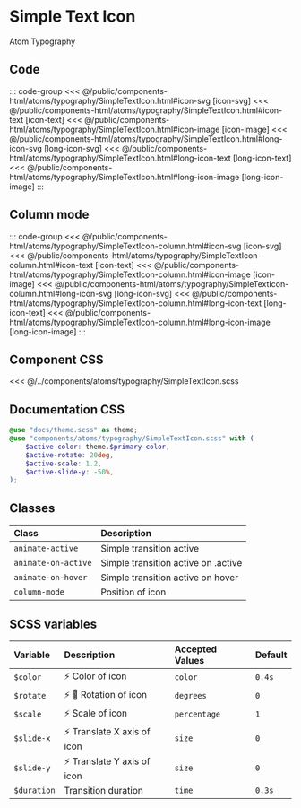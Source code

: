 # Simple Text Icon
<Badge type="tip">Atom</Badge> <Badge type="info">Typography</Badge>

## Code

<div class="dev-section">
    <!--@include: ../../public/components-html/atoms/typography/SimpleTextIcon.html -->
</div>

::: code-group
<<< @/public/components-html/atoms/typography/SimpleTextIcon.html#icon-svg [icon-svg]
<<< @/public/components-html/atoms/typography/SimpleTextIcon.html#icon-text [icon-text]
<<< @/public/components-html/atoms/typography/SimpleTextIcon.html#icon-image [icon-image]
<<< @/public/components-html/atoms/typography/SimpleTextIcon.html#long-icon-svg [long-icon-svg]
<<< @/public/components-html/atoms/typography/SimpleTextIcon.html#long-icon-text [long-icon-text]
<<< @/public/components-html/atoms/typography/SimpleTextIcon.html#long-icon-image [long-icon-image]
:::

## Column mode

<div class="dev-section">
    <!--@include: ../../public/components-html/atoms/typography/SimpleTextIcon-column.html -->
</div>

::: code-group
<<< @/public/components-html/atoms/typography/SimpleTextIcon-column.html#icon-svg [icon-svg]
<<< @/public/components-html/atoms/typography/SimpleTextIcon-column.html#icon-text [icon-text]
<<< @/public/components-html/atoms/typography/SimpleTextIcon-column.html#icon-image [icon-image]
<<< @/public/components-html/atoms/typography/SimpleTextIcon-column.html#long-icon-svg [long-icon-svg]
<<< @/public/components-html/atoms/typography/SimpleTextIcon-column.html#long-icon-text [long-icon-text]
<<< @/public/components-html/atoms/typography/SimpleTextIcon-column.html#long-icon-image [long-icon-image]
:::

## Component CSS

<<< @/../components/atoms/typography/SimpleTextIcon.scss

## Documentation CSS

```scss
@use "docs/theme.scss" as theme;
@use "components/atoms/typography/SimpleTextIcon.scss" with (
    $active-color: theme.$primary-color,
    $active-rotate: 20deg,
    $active-scale: 1.2,
    $active-slide-y: -50%,
);
```

## Classes

| Class                | Description                         |
|:---------------------|:------------------------------------|
| `animate-active`     | Simple transition active            |
| `animate-on-active`  | Simple transition active on .active |
| `animate-on-hover`   | Simple transition active on hover   |
| `column-mode`        | Position of icon                    |


## SCSS variables

| Variable     | Description                                           | Accepted Values | Default |
|:-------------|:------------------------------------------------------|:----------------|:--------|
| `$color`     | :zap: Color of icon                                   | `color`         | `0.4s`  |
| `$rotate`    | :zap: :first_quarter_moon_with_face: Rotation of icon | `degrees`       | `0`     |
| `$scale`     | :zap: Scale of icon                                   | `percentage`    | `1`     |
| `$slide-x`   | :zap: Translate X axis of icon                        | `size`          | `0`     |
| `$slide-y`   | :zap: Translate Y axis of icon                        | `size`          | `0`     |
| `$duration`  | Transition duration                                   | `time`          | `0.3s`  |

<style lang="scss">
@use "docs/theme.scss" as theme;
@use "components/atoms/typography/SimpleTextIcon.scss" with (
    $active-color: theme.$primary-color,
    $active-rotate: 20deg,
    $active-scale: 1.2,
    $active-slide-y: -50%,
);
</style>